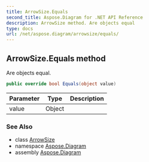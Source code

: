 ```yaml
---
title: ArrowSize.Equals
second_title: Aspose.Diagram for .NET API Reference
description: ArrowSize method. Are objects equal
type: docs
url: /net/aspose.diagram/arrowsize/equals/
---
```

## ArrowSize.Equals method

Are objects equal.

```csharp
public override bool Equals(object value)
```

| Parameter | Type | Description |
| --- | --- | --- |
| value | Object |  |

### See Also

* class [ArrowSize](../)
* namespace [Aspose.Diagram](../../arrowsize/)
* assembly [Aspose.Diagram](../../../)


